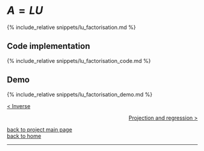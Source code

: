# $A = LU$
{% include_relative snippets/lu_factorisation.md %}

## Code implementation
{% include_relative snippets/lu_factorisation_code.md %}

## Demo
{% include_relative snippets/lu_factorisation_demo.md %}


[< Inverse](./inverse.md)

<div style="text-align: right">
<a href="https://matt-a-bennett.github.io/numpy_from_scratch/projection_and_regression.html">Projection and regression ></a>
</div>

[back to project main page](./numpy_from_scratch.md)\
[back to home](../index.md)

---
<script src="https://utteranc.es/client.js"
        repo="Matt-A-Bennett/Matt-A-Bennett.github.io"
        issue-term="https://matt-a-bennett.github.io/numpy_from_scratch/lu_factorisation.html"
        theme="github-light"
        crossorigin="anonymous"
        async>
</script>


